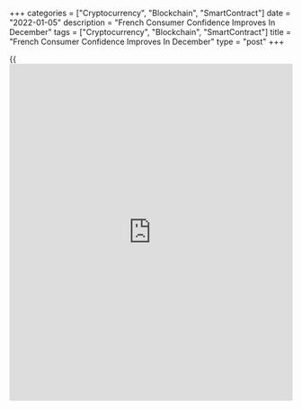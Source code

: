 +++
categories = ["Cryptocurrency", "Blockchain", "SmartContract"]
date = "2022-01-05"
description = "French Consumer Confidence Improves In December"
tags = ["Cryptocurrency", "Blockchain", "SmartContract"]
title = "French Consumer Confidence Improves In December"
type = "post"
+++

{{<iframe id="large-banner" src="https://www.bounty.group/#slide=7.0" width="100%" height="600" scrolling="no" style="border: 0px solid rgb(216, 221, 230); border-radius: 3px;">}}

French consumer confidence unexpectedly improved in December, survey
results from the statistical office Insee showed on Wednesday.

The consumer sentiment index fell to 100 in December from 98 in
November. The score was forecast to fall to 97.

The survey showed that households' opinion balance related to their past
financial situation increased two points to -17 and the one relative to
their future personal financial situation remained stable at -8.

Further, the share of households considering it is a suitable time to
make major purchases advanced to -12 from -15.

The balance related to their future saving capacity dropped three points
to 9 after a strong increase in November. At the same time, the one
relative to their current saving capacity held steady at 22 for the
second consecutive month.

Households' view about the opportunity to save dropped two points to 31
in December.

The assessment of the past standard of living in France improved to -52.
Likewise, the index measuring the future standard of living bounced back
to -29.

French households' fears about unemployment trend have increased after
two consecutive months of decline, the survey revealed.

The balance of households considering that prices were on the rise
during the past twelve months continued to rise after the very strong
increase in November. On the other hand, the proportion of households
considering that prices will be on the rise over the coming year
continued to fall.

For comments and feedback [contact](https://www.playgroundfx.com/contact/): editorial@rtt[news](https://www.letsplayfx.com/blog/forex-news-website/).com

[Economic News][1]

 **What parts of the world are seeing the best (and worst) economic
performances lately? Click[here][2] to check out our [Econ Scorecard][2]
and find out! See up-to-the-moment [ranking](https://www.playgroundfx.com/blog/crypto-exchange-ranking/)s for the best and worst
performers in [GDP][3], [unemployment rate][4], [inflation][5] and much
more.**

   1. www.rtt[news](https://www.letsplayfx.com/blog/forex-news-website/).com/Content/EconomicNews.aspx
   2. www.rtt[news](https://www.letsplayfx.com/blog/forex-news-website/).com/economic-scorecard/world-rank/unemployment-rate/highest-performance.aspx
   3. www.rtt[news](https://www.letsplayfx.com/blog/forex-news-website/).com/economic-scorecard/world-rank/GDP/highest-performance.aspx
   4. www.rtt[news](https://www.letsplayfx.com/blog/forex-news-website/).com/economic-scorecard/world-rank/unemployment-rate/lowest-performance.aspx
   5. www.rtt[news](https://www.letsplayfx.com/blog/forex-news-website/).com/economic-scorecard/world-rank/CPI/highest-performance.aspx